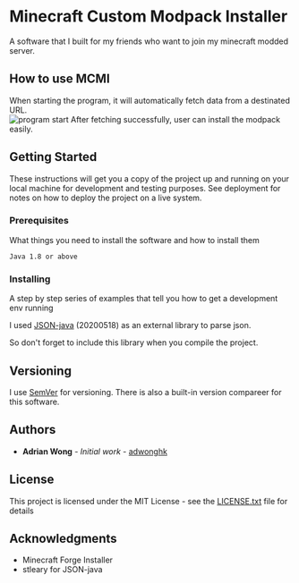 # Minecraft Custom Modpack Installer

A software that I built for my friends who want to join my minecraft modded server.

## How to use MCMI

When starting the program, it will automatically fetch data from a destinated URL.<br>
<img src="https://i.imgur.com/nbpAUMO.png" title="program start" alt="program start">
After fetching successfully, user can install the modpack easily.<br>

## Getting Started

These instructions will get you a copy of the project up and running on your local machine for development and testing purposes. See deployment for notes on how to deploy the project on a live system.

### Prerequisites

What things you need to install the software and how to install them

```
Java 1.8 or above
```

### Installing

A step by step series of examples that tell you how to get a development env running

I used [JSON-java](https://github.com/stleary/JSON-java) (20200518) as an external library to parse json.

So don't forget to include this library when you compile the project.

## Versioning

I use [SemVer](http://semver.org/) for versioning. There is also a built-in version compareer for this software.

## Authors

* **Adrian Wong** - *Initial work* - [adwonghk](https://github.com/adwonghk)

## License

This project is licensed under the MIT License - see the [LICENSE.txt](LICENSE.txt) file for details

## Acknowledgments

* Minecraft Forge Installer
* stleary for JSON-java

